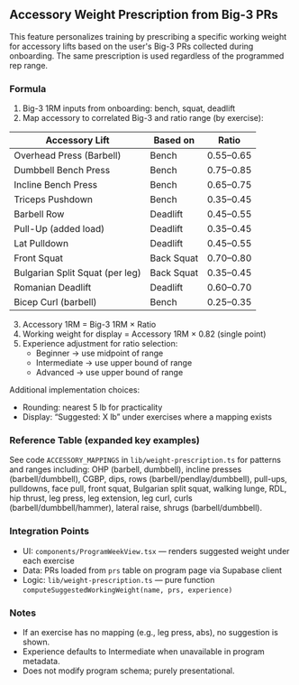 ## Accessory Weight Prescription from Big-3 PRs

This feature personalizes training by prescribing a specific working weight for accessory lifts based on the user's Big-3 PRs collected during onboarding. The same prescription is used regardless of the programmed rep range.

### Formula

1. Big-3 1RM inputs from onboarding: bench, squat, deadlift
2. Map accessory to correlated Big-3 and ratio range (by exercise):

| Accessory Lift | Based on | Ratio |
| --- | --- | --- |
| Overhead Press (Barbell) | Bench | 0.55–0.65 |
| Dumbbell Bench Press | Bench | 0.75–0.85 |
| Incline Bench Press | Bench | 0.65–0.75 |
| Triceps Pushdown | Bench | 0.35–0.45 |
| Barbell Row | Deadlift | 0.45–0.55 |
| Pull-Up (added load) | Deadlift | 0.35–0.45 |
| Lat Pulldown | Deadlift | 0.45–0.55 |
| Front Squat | Back Squat | 0.70–0.80 |
| Bulgarian Split Squat (per leg) | Back Squat | 0.35–0.45 |
| Romanian Deadlift | Deadlift | 0.60–0.70 |
| Bicep Curl (barbell) | Bench | 0.25–0.35 |

3. Accessory 1RM = Big-3 1RM × Ratio
4. Working weight for display = Accessory 1RM × 0.82 (single point)
5. Experience adjustment for ratio selection:
   - Beginner → use midpoint of range
   - Intermediate → use upper bound of range
   - Advanced → use upper bound of range

Additional implementation choices:
- Rounding: nearest 5 lb for practicality
- Display: “Suggested: X lb” under exercises where a mapping exists

### Reference Table (expanded key examples)

See code `ACCESSORY_MAPPINGS` in `lib/weight-prescription.ts` for patterns and ranges including: OHP (barbell, dumbbell), incline presses (barbell/dumbbell), CGBP, dips, rows (barbell/pendlay/dumbbell), pull-ups, pulldowns, face pull, front squat, Bulgarian split squat, walking lunge, RDL, hip thrust, leg press, leg extension, leg curl, curls (barbell/dumbbell/hammer), lateral raise, shrugs (barbell/dumbbell).

### Integration Points

- UI: `components/ProgramWeekView.tsx` — renders suggested weight under each exercise
- Data: PRs loaded from `prs` table on program page via Supabase client
- Logic: `lib/weight-prescription.ts` — pure function `computeSuggestedWorkingWeight(name, prs, experience)`

### Notes

- If an exercise has no mapping (e.g., leg press, abs), no suggestion is shown.
- Experience defaults to Intermediate when unavailable in program metadata.
- Does not modify program schema; purely presentational.


